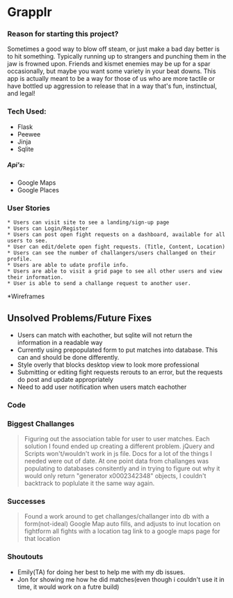 # Grapplr

### Reason for starting this project?

Sometimes a good way to blow off steam, or just make a bad day better is to hit something. Typically running up to strangers and punching them in the jaw is frowned upon. Friends and kismet enemies may be up for a spar occasionally, but maybe you want some variety in your beat downs. This app is actually meant to be a way for those of us who are more tactile or have bottled up aggression to release that in a way that's fun, instinctual, and legal!

### Tech Used:

- Flask
- Peewee
- Jinja
- Sqlite

##### Api's:

- Google Maps
- Google Places

### User Stories

    * Users can visit site to see a landing/sign-up page
    * Users can Login/Register
    * Users can post open fight requests on a dashboard, available for all users to see.
    * User can edit/delete open fight requests. (Title, Content, Location)
    * Users can see the number of challangers/users challanged on their profile.
    * Users are able to udate profile info.
    * Users are able to visit a grid page to see all other users and view their information.
    * User is able to send a challange request to another user.

\*Wireframes

## Unsolved Problems/Future Fixes

- Users can match with eachother, but sqlite will not return the information in a readable way
- Currently using prepopulated form to put matches into database. This can and should be done differently.
- Style overly that blocks desktop view to look more professional
- Submitting or editing fight requests rerouts to an error, but the requests do post and update appropriately
- Need to add user notification when users match eachother

### Code

### Biggest Challanges

> Figuring out the association table for user to user matches. Each solution I found ended up creating a different problem.
> jQuery and Scripts won't/wouldn't work in js file.
> Docs for a lot of the things I needed were out of date.
> At one point data from challanges was populating to databases consitently and in trying to figure out why it would only return "generator x0002342348" objects, I couldn't backtrack to poplulate it the same way again.

### Successes

> Found a work around to get challanges/challanger into db with a form(not-ideal)
> Google Map auto fills, and adjusts to inut location on fightform
> all fights with a location tag link to a google maps page for that location

### Shoutouts

- Emily(TA) for doing her best to help me with my db issues.
- Jon for showing me how he did matches(even though i couldn't use it in time, it would work on a futre build)

